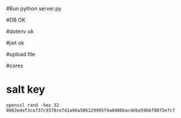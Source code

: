 #Run
    python server.py

#DB
    OK

#dotenv
    ok

#jwt
    ok

#upload file

#cores
# salt key
    openssl rand -hex 32
    8663edef3ca737c9370ce741a96a506129995f4a0408bacdebe59bbf0875e7cf